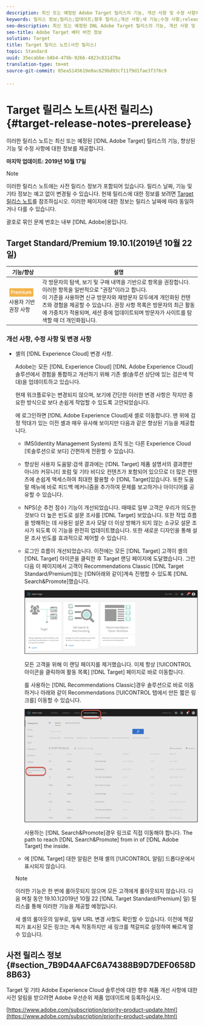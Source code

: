 ```yaml
---
description: 최신 또는 예정된 Adobe Target 릴리스의 기능, 개선 사항 및 수정 사항에 대한 정보를 제공하는 릴리스 노트입니다.
keywords: 릴리스 정보;릴리스;업데이트;향후 릴리스;개선 사항;새 기능;수정 사항;release notes;updates;future release;enhancements;new features;fixes
seo-description: 최신 또는 예정된 DNL Adobe Target 릴리스의 기능, 개선 사항 및 수정 사항에 대한 정보를 제공하는 릴리스 노트입니다.
seo-title: Adobe Target 베타 버전 정보
solution: Target
title: Target 릴리스 노트(사전 릴리스)
topic: Standard
uuid: 35ecabbe-b8b4-479b-9266-4823c831d79a
translation-type: tm+mt
source-git-commit: 05ea5145619e0ac629bd93cf11f9d1fae3f376c9

---
```



# Target 릴리스 노트(사전 릴리스){#target-release-notes-prerelease}

이러한 릴리스 노트는 최신 또는 예정된 [!DNL Adobe Target] 릴리스의 기능, 향상된 기능 및 수정 사항에 대한 정보를 제공합니다.

**마지막 업데이트: 2019년 10월 17일**

>[!NOTE]
>
>이러한 릴리스 노트에는 사전 릴리스 정보가 포함되어 있습니다. 릴리스 날짜, 기능 및 기타 정보는 예고 없이 변경될 수 있습니다. 현재 릴리스에 대한 정보를 보려면 [Target 릴리스 노트](release-notes.md)를 참조하십시오. 이러한 페이지에 대한 정보는 릴리스 날짜에 따라 동일하거나 다를 수 있습니다.
>
>괄호로 묶인 문제 번호는 내부 [!DNL Adobe]용입니다.

## Target Standard/Premium 19.10.1(2019년 10월 22일)

| 기능/향상 | 설명 |
| --- | --- |
| ![프리미엄 배지](/help/assets/premium.png) 사용자 기반 권장 사항 | 각 방문자의 탐색, 보기 및 구매 내역을 기반으로 항목을 권장합니다. 이러한 항목을 일반적으로 "권장"이라고 합니다.<br>이 기준을 사용하면 신규 방문자와 재방문자 모두에게 개인화된 컨텐츠와 경험을 제공할 수 있습니다. 권장 사항 목록은 방문자의 최근 활동에 가중치가 적용되며, 세션 중에 업데이트되며 방문자가 사이트를 탐색할 때 더 개인화됩니다. |

### 개선 사항, 수정 사항 및 변경 사항

* 셸의 [!DNL Experience Cloud] 변경 사항.

   Adobe는 모든 [!DNL Experience Cloud] [!DNL Adobe Experience Cloud] 솔루션에서 경험을 통합하고 개선하기 위해 기존 셸(솔루션 상단에 있는 검은색 막대)을 업데이트하고 있습니다.

   현재 워크플로우는 변경되지 않으며, 보기에 간단한 이러한 변경 사항은 작지만 중요한 방식으로 보다 손쉽게 작업할 수 있도록 고안되었습니다.

   에 로그인하면 [!DNL Adobe Experience Cloud]새 셸로 이동합니다. 맨 위에 검정 막대가 있는 이전 셸과 매우 유사해 보이지만 다음과 같은 향상된 기능을 제공합니다.

   * IMS(Identity Management System) 조직 또는 다른 Experience Cloud [!E솔루션으로 보다] 간편하게 전환할 수 있습니다.
   * 향상된 사용자 도움말:검색 결과에는 [!DNL Target] 제품 설명서의 결과뿐만 아니라 커뮤니티 포럼 및 기타 비디오 컨텐츠가 포함되어 있으므로 더 많은 컨텐츠에 손쉽게 액세스하여 최대한 활용할 수 [!DNL Target]있습니다. 또한 도움말 메뉴에 바로 피드백 메커니즘을 추가하여 문제를 보고하거나 아이디어를 공유할 수 있습니다.
   * NPS(순 추천 점수) 기능이 개선되었습니다. 때때로 일부 고객은 우리가 의도한 것보다 더 높은 빈도로 설문 조사를 [!DNL Target] 보았습니다. 또한 작업 흐름을 방해하는 데 사용된 설문 조사 모달 더 이상 방해가 되지 않는 소규모 설문 조사가 되도록 이 기능을 완전히 업데이트했습니다. 또한 새로운 디자인을 통해 설문 조사 빈도를 효과적으로 제어할 수 있습니다.
   * 로그인 흐름이 개선되었습니다. 이전에는 모든 [!DNL Target] 고객이 셸의 [!DNL Target] 아이콘을 클릭한 후 Target 랜딩 페이지에 도달했습니다. 그런 다음 이 페이지에서 고객이 Recommendations Classic [!DNL Target Standard/Premium]또는 [!DN아래와 같이]계속 진행할 수 있도록 [!DNL Search&Promote]했습니다.

      ![랜딩 페이지](/help/r-release-notes/assets/landing.png)

      모든 고객을 위해 이 랜딩 페이지를 제거했습니다. 이제 항상 [!UICONTROL 아이콘을 클릭하여 활동 목록] [!DNL Target] 페이지로 바로 이동합니다.

      를 사용하는 [!DNL Recommendations Classic]경우 솔루션으로 바로 이동하거나 아래와 같이 Recommendations [!UICONTROL 탭에서 만든 짧은 링크를] 이동할 수 있습니다.

      ![Recs Classic 딥 링크](/help/r-release-notes/assets/recs-classic.png)

      사용하는 [!DNL Search&Promote]경우 링크로 직접 이동해야 합니다. The path to reach [!DNL Search&Promote] from in of [!DNL Adobe Target] the inside.
   * 에 [!DNL Target] 대한 알림은 현재 셸의 [!UICONTROL 알림] 드롭다운에서 표시되지 않습니다.
   >[!NOTE]
   >
   >이러한 기능은 한 번에 롤아웃되지 않으며 모든 고객에게 롤아웃되지 않습니다. 다음 며칠 동안 19.10.1(2019년 10월 22 [!DNL Target Standard/Premium] 일) 릴리스를 통해 이러한 기능을 제공할 예정입니다.
   >
   >새 셸의 롤아웃의 일부로, 일부 URL 변경 사항도 확인할 수 있습니다. 이전에 책갈피가 표시된 모든 링크는 계속 작동하지만 새 링크를 책갈피로 설정하여 빠르게 열 수 있습니다.

## 사전 릴리스 정보 {#section_7B9D4AAFC6A74388B9D7DEF0658D8B63}

Target 및 기타 Adobe Experience Cloud 솔루션에 대한 향후 제품 개선 사항에 대한 사전 알림을 받으려면 Adobe 우선순위 제품 업데이트에 등록하십시오.

[https://www.adobe.com/subscription/priority-product-update.html](https://www.adobe.com/subscription/priority-product-update.html)
